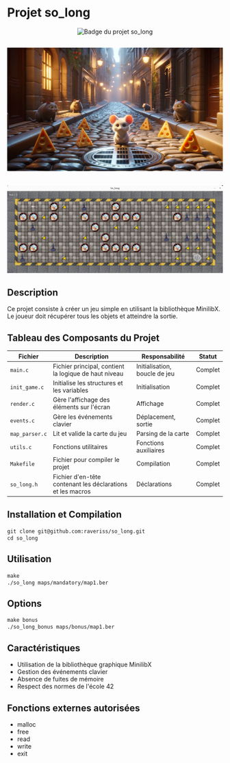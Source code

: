 # **Projet so_long**

<div align="center">
  <img src="https://github.com/byaliego/42-project-badges/blob/main/badges/so_longm.png" alt="Badge du projet so_long">
</div>

##
<div align="center">
  <img src="https://github.com/Omisev/so_long/blob/main/so_long_representation.webp" alt="representation">
</div>

##
<div align="center">
  <img src="https://github.com/Omisev/so_long/blob/main/screenshot.png" alt="sreenshot">
</div>


## Description
Ce projet consiste à créer un jeu simple en utilisant la bibliothèque MinilibX. Le joueur doit récupérer tous les objets et atteindre la sortie.

## Tableau des Composants du Projet

| Fichier             | Description                                                             | Responsabilité                                  | Statut    |
|---------------------|-------------------------------------------------------------------------|-------------------------------------------------|-----------|
| `main.c`            | Fichier principal, contient la logique de haut niveau                   | Initialisation, boucle de jeu                   | Complet   |
| `init_game.c`       | Initialise les structures et les variables                              | Initialisation                                  | Complet   |
| `render.c`          | Gère l'affichage des éléments sur l'écran                               | Affichage                                       | Complet   |
| `events.c`          | Gère les événements clavier                                             | Déplacement, sortie                             | Complet   |
| `map_parser.c`      | Lit et valide la carte du jeu                                           | Parsing de la carte                             | Complet   |
| `utils.c`           | Fonctions utilitaires                                                    | Fonctions auxiliaires                           | Complet   |
| `Makefile`          | Fichier pour compiler le projet                                          | Compilation                                      | Complet   |
| `so_long.h`         | Fichier d'en-tête contenant les déclarations et les macros               | Déclarations                                    | Complet   |


## Installation et Compilation
```
git clone git@github.com:raveriss/so_long.git
cd so_long
```

## Utilisation
```
make
./so_long maps/mandatory/map1.ber
```

## Options
```
make bonus
./so_long_bonus maps/bonus/map1.ber
```



## Caractéristiques
- Utilisation de la bibliothèque graphique MinilibX
- Gestion des événements clavier
- Absence de fuites de mémoire
- Respect des normes de l'école 42

## Fonctions externes autorisées
- malloc
- free
- read
- write
- exit
